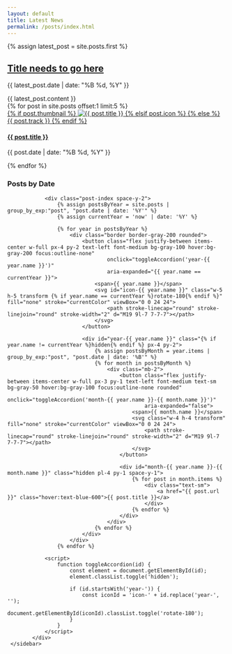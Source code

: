 ```yaml
---
layout: default
title: Latest News
permalink: /posts/index.html
---
```


<div class="container mt-32">
    <div class="col-md-8">
        <main>
            {% assign latest_post = site.posts.first %}
            <div class="latest-post">
                <h2><a href="{{ latest_post.url }}">Title needs to go here</a></h2>
                <p class="post-date">{{ latest_post.date | date: "%B %d, %Y" }}</p>
                <div class="post-content">
                    {{ latest_post.content }}
                </div>
            </div>
        </main>    
        <div class="row recent-posts">
                {% for post in site.posts offset:1 limit:5 %}
                <div class="col-md-4 post-thumbnail">
                    <a href="{{ post.url }}">
                        {% if post.thumbnail %}
                        <img src="{{ post.thumbnail }}" alt="{{ post.title }}" class="img-thumbnail">
                        {% elsif post.icon %}   
                         <span class="articons {{ post.icon }}"></span>
                        {% else %}
                        {{ post.track }}
                        {% endif %}
                        <h4>{{ post.title }}</h4>
                    </a>
                    <p class="post-date">{{ post.date | date: "%B %d, %Y" }}</p>
                </div>
                {% endfor %}
        </div>
    </div>
    <sidebar class="col-md-4 sidebar">
                <h3 class="text-xl font-bold mb-4">Posts by Date</h3>
                
                <div class="post-index space-y-2">
                    {% assign postsByYear = site.posts | group_by_exp:"post", "post.date | date: '%Y'" %}
                    {% assign currentYear = 'now' | date: '%Y' %}
                    
                    {% for year in postsByYear %}
                        <div class="border border-gray-200 rounded">
                            <button class="flex justify-between items-center w-full px-4 py-2 text-left font-medium bg-gray-100 hover:bg-gray-200 focus:outline-none"
                                    onclick="toggleAccordion('year-{{ year.name }}')"
                                    aria-expanded="{{ year.name == currentYear }}">
                                <span>{{ year.name }}</span>
                                <svg id="icon-{{ year.name }}" class="w-5 h-5 transform {% if year.name == currentYear %}rotate-180{% endif %}" fill="none" stroke="currentColor" viewBox="0 0 24 24">
                                    <path stroke-linecap="round" stroke-linejoin="round" stroke-width="2" d="M19 9l-7 7-7-7"></path>
                                </svg>
                            </button>
                            
                            <div id="year-{{ year.name }}" class="{% if year.name != currentYear %}hidden{% endif %} px-4 py-2">
                                {% assign postsByMonth = year.items | group_by_exp:"post", "post.date | date: '%B'" %}
                                {% for month in postsByMonth %}
                                    <div class="mb-2">
                                        <button class="flex justify-between items-center w-full px-3 py-1 text-left font-medium text-sm bg-gray-50 hover:bg-gray-100 focus:outline-none rounded"
                                                onclick="toggleAccordion('month-{{ year.name }}-{{ month.name }}')"
                                                aria-expanded="false">
                                            <span>{{ month.name }}</span>
                                            <svg class="w-4 h-4 transform" fill="none" stroke="currentColor" viewBox="0 0 24 24">
                                                <path stroke-linecap="round" stroke-linejoin="round" stroke-width="2" d="M19 9l-7 7-7-7"></path>
                                            </svg>
                                        </button>
                                        
                                        <div id="month-{{ year.name }}-{{ month.name }}" class="hidden pl-4 py-1 space-y-1">
                                            {% for post in month.items %}
                                                <div class="text-sm">
                                                    <a href="{{ post.url }}" class="hover:text-blue-600">{{ post.title }}</a>
                                                </div>
                                            {% endfor %}
                                        </div>
                                    </div>
                                {% endfor %}
                            </div>
                        </div>
                    {% endfor %}
                
                <script>
                    function toggleAccordion(id) {
                        const element = document.getElementById(id);
                        element.classList.toggle('hidden');
                        
                        if (id.startsWith('year-')) {
                            const iconId = 'icon-' + id.replace('year-', '');
                            document.getElementById(iconId).classList.toggle('rotate-180');
                        }
                    }
                </script>
            </div>
     </sidebar>           
</div>